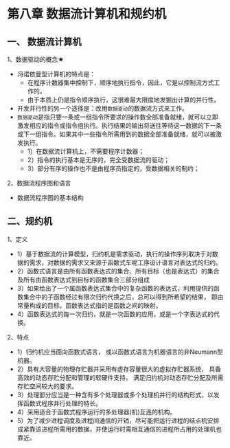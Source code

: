 # 第八章 数据流计算机和规约机

##  一、 数据流计算机

1、数据驱动的概念★
   - 冯诺依曼型计算机的特点是：
     - 在程序计数器集中控制下，顺序地执行指令，因此，它是以控制流方式工作的。
     - 由于本质上仍是指令顺序执行，这很难最大限度地发掘出计算的并行性。
   - 开发并行性的另一个途径是：改用`数据驱动`的数据流方式来工作。
   - `数据驱动`是指只要一条或一组指令所要求的操作数全部准备就绪，就可以立即激发相应的指令或指令组执行。执行结果的输出将送往等待这一数据的下一条或下一组指令。如果其中一些指令所需用到的数据全部准备就绪，就可以被激发执行。
     - 1）在数据流计算机上，不需要程序计数器；
     - 2）指令的执行基本是无序的，完全受数据流的驱动；
     - 3）部分有序的操作也不是由程序员指定的，受数据相关的制约；

2、数据流程序图和语言
   - 数据流程序图的基本结构

## 二、规约机
1、定义
   - 1）基于数据流的计算模型，归约机是需求驱动，执行的操作序列取决于对数据的需求，对数据的需求又来源于函数式车呢工序设计语言对表达式的归约。
   - 2）函数式语言是由所有函数表达式的集合、所有目标（也是表达式）的集合及所有由函数表达式到目标的函数集合三部分组成
   - 3）如果给出了一个属函数表达式集合中的复杂函数的表达式，利用提供的函数集合中的子函数经过有限次归约代换之后，总可以得到所希望的结果， 即由常量构成的目标。函数表达式指的是函数之间的映射。
   - 4）函数表达式的每一次归约，就是一次函数的应用，或是一个字表达式的代换。

2、特点
   - 1）归约机应当面向函数式语言， 或以函数式语言为机器语言的非Neumann型机器。
   - 2）具有大容量的物理存贮器并采用有虚存容量很大的虚拟存贮器系统， 具备高效的动态存贮分配和管理的软硬件支持， 满足归约机对动态存贮分配及所需存贮空间较大的要求。
   - 3）处理部分应当是一种含有多个处理器或多个处理机并行的结构形式，以发挥函数式程序并行处理的特长。
   - 4）采用适合于函数式程序运行的多处理器(机)互连的机构。
   - 5）为了减少进程调度及进程间通信的开销，尽可能把运行进程的结点机安排成紧靠该进程所需用的数据，并使运行时需相互通信的进程所占用的处理机也靠近。